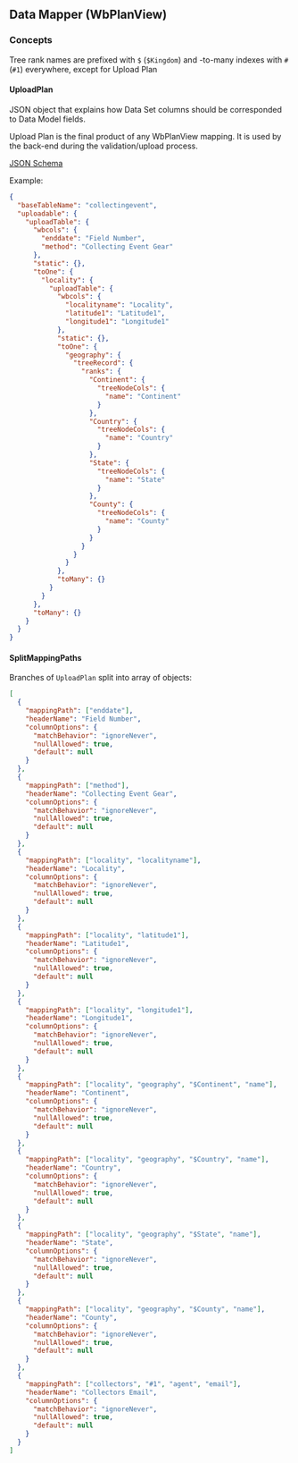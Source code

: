 ## Data Mapper (WbPlanView)

### Concepts

Tree rank names are prefixed with `$` (`$Kingdom`) and -to-many indexes with `#`
(`#1`) everywhere, except for Upload Plan

#### UploadPlan

JSON object that explains how Data Set columns should be corresponded to Data
Model fields.

Upload Plan is the final product of any WbPlanView mapping. It is used by the
back-end during the validation/upload process.

[JSON Schema](https://github.com/specify/specify7/blob/production/specifyweb/workbench/upload/upload_plan_schema.py)

Example:

```json
{
  "baseTableName": "collectingevent",
  "uploadable": {
    "uploadTable": {
      "wbcols": {
        "enddate": "Field Number",
        "method": "Collecting Event Gear"
      },
      "static": {},
      "toOne": {
        "locality": {
          "uploadTable": {
            "wbcols": {
              "localityname": "Locality",
              "latitude1": "Latitude1",
              "longitude1": "Longitude1"
            },
            "static": {},
            "toOne": {
              "geography": {
                "treeRecord": {
                  "ranks": {
                    "Continent": {
                      "treeNodeCols": {
                        "name": "Continent"
                      }
                    },
                    "Country": {
                      "treeNodeCols": {
                        "name": "Country"
                      }
                    },
                    "State": {
                      "treeNodeCols": {
                        "name": "State"
                      }
                    },
                    "County": {
                      "treeNodeCols": {
                        "name": "County"
                      }
                    }
                  }
                }
              }
            },
            "toMany": {}
          }
        }
      },
      "toMany": {}
    }
  }
}
```

#### SplitMappingPaths

Branches of `UploadPlan` split into array of objects:

```json
[
  {
    "mappingPath": ["enddate"],
    "headerName": "Field Number",
    "columnOptions": {
      "matchBehavior": "ignoreNever",
      "nullAllowed": true,
      "default": null
    }
  },
  {
    "mappingPath": ["method"],
    "headerName": "Collecting Event Gear",
    "columnOptions": {
      "matchBehavior": "ignoreNever",
      "nullAllowed": true,
      "default": null
    }
  },
  {
    "mappingPath": ["locality", "localityname"],
    "headerName": "Locality",
    "columnOptions": {
      "matchBehavior": "ignoreNever",
      "nullAllowed": true,
      "default": null
    }
  },
  {
    "mappingPath": ["locality", "latitude1"],
    "headerName": "Latitude1",
    "columnOptions": {
      "matchBehavior": "ignoreNever",
      "nullAllowed": true,
      "default": null
    }
  },
  {
    "mappingPath": ["locality", "longitude1"],
    "headerName": "Longitude1",
    "columnOptions": {
      "matchBehavior": "ignoreNever",
      "nullAllowed": true,
      "default": null
    }
  },
  {
    "mappingPath": ["locality", "geography", "$Continent", "name"],
    "headerName": "Continent",
    "columnOptions": {
      "matchBehavior": "ignoreNever",
      "nullAllowed": true,
      "default": null
    }
  },
  {
    "mappingPath": ["locality", "geography", "$Country", "name"],
    "headerName": "Country",
    "columnOptions": {
      "matchBehavior": "ignoreNever",
      "nullAllowed": true,
      "default": null
    }
  },
  {
    "mappingPath": ["locality", "geography", "$State", "name"],
    "headerName": "State",
    "columnOptions": {
      "matchBehavior": "ignoreNever",
      "nullAllowed": true,
      "default": null
    }
  },
  {
    "mappingPath": ["locality", "geography", "$County", "name"],
    "headerName": "County",
    "columnOptions": {
      "matchBehavior": "ignoreNever",
      "nullAllowed": true,
      "default": null
    }
  },
  {
    "mappingPath": ["collectors", "#1", "agent", "email"],
    "headerName": "Collectors Email",
    "columnOptions": {
      "matchBehavior": "ignoreNever",
      "nullAllowed": true,
      "default": null
    }
  }
]
```

